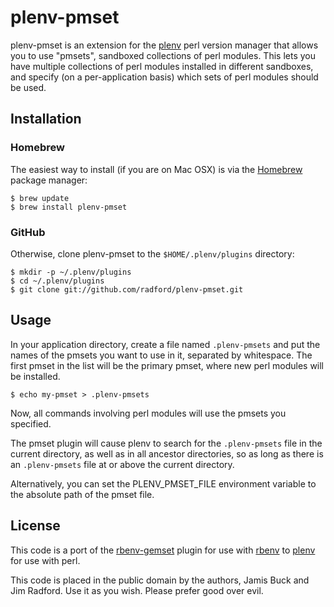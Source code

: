 # plenv-pmset

plenv-pmset is an extension for the [plenv][plenv] perl version manager that
allows you to use "pmsets", sandboxed collections of perl modules. This lets you have
multiple collections of perl modules installed in different sandboxes, and specify (on
a per-application basis) which sets of perl modules should be used.


## Installation

### Homebrew

The easiest way to install (if you are on Mac OSX) is via the [Homebrew][homebrew] package manager:

    $ brew update
    $ brew install plenv-pmset

### GitHub

Otherwise, clone plenv-pmset to the `$HOME/.plenv/plugins` directory:

    $ mkdir -p ~/.plenv/plugins
    $ cd ~/.plenv/plugins
    $ git clone git://github.com/radford/plenv-pmset.git

## Usage

In your application directory, create a file named `.plenv-pmsets` and put the
names of the pmsets you want to use in it, separated by whitespace. The first
pmset in the list will be the primary pmset, where new perl modules will be
installed.

    $ echo my-pmset > .plenv-pmsets

Now, all commands involving perl modules will use the pmsets you specified.

The pmset plugin will cause plenv to search for the `.plenv-pmsets` file in
the current directory, as well as in all ancestor directories, so as long
as there is an `.plenv-pmsets` file at or above the current directory.

Alternatively, you can set the PLENV_PMSET_FILE environment variable to the
absolute path of the pmset file.


## License

This code is a port of the [rbenv-gemset][gemset] plugin for use
with [rbenv][rbenv] to [plenv][plenv] for use with perl.

This code is placed in the public domain by the authors, Jamis Buck
and Jim Radford. Use it as you wish. Please prefer good over evil.

[plenv]: https://github.com/tokuhirom/plenv
[rbenv]: https://github.com/sstephenson/rbenv
[gemset]: https://github.com/jamis/rbenv-gemset
[homebrew]: http://mxcl.github.com/homebrew/
